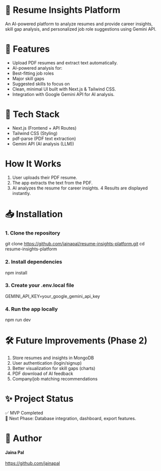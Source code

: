 # 📝 Resume Insights Platform 

An AI-powered platform to analyze resumes and provide career insights, skill gap analysis, and personalized job role suggestions using Gemini API.



# 🚀 Features

- Upload PDF resumes and extract text automatically.
- AI-powered analysis for:
- Best-fitting job roles
- Major skill gaps
- Suggested skills to focus on
- Clean, minimal UI built with Next.js & Tailwind CSS.
- Integration with Google Gemini API for AI analysis.



# 📂 Tech Stack

- Next.js	(Frontend + API Routes)
- Tailwind CSS	(Styling)
- pdf-parse	(PDF text extraction)
- Gemini API	(AI analysis (LLM))


# How It Works

1. User uploads their PDF resume.
2. The app extracts the text from the PDF.
3. AI analyzes the resume for career insights.
4 Results are displayed instantly.


# 📥 Installation

### 1. Clone the repository
git clone https://github.com/jainapal/resume-insights-platform.git
cd resume-insights-platform

### 2. Install dependencies
npm install

### 3. Create your .env.local file
GEMINI_API_KEY=your_google_gemini_api_key

### 4. Run the app locally
npm run dev


# 🛠️ Future Improvements (Phase 2)

1. Store resumes and insights in MongoDB
2. User authentication (login/signup)
3. Better visualization for skill gaps (charts)
4. PDF download of AI feedback
5. Company/job matching recommendations


# ✨ Project Status

 ✅ MVP Completed  
 🚧 Next Phase: Database integration, dashboard, export features.


# 👤 Author

 #### Jaina Pal  
 https://github.com/jainapal
